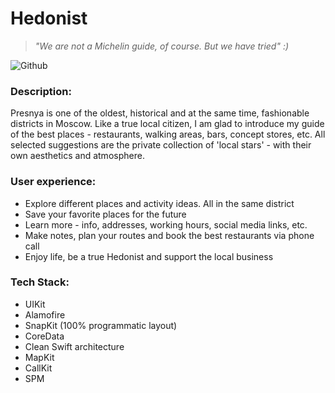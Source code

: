 # Hedonist

> *"We are not a Michelin guide, of course. But we have tried" :)*

![Github](https://user-images.githubusercontent.com/68333583/220979686-45b94384-2252-460d-b53c-66b3c459a8ab.png)

### Description:
Presnya is one of the oldest, historical and at the same time, fashionable districts in Moscow. Like a true local citizen, I am glad to introduce my guide of the best places - restaurants, walking areas, bars, concept stores, etc. All selected suggestions are the private collection of 'local stars' - with their own aesthetics and atmosphere. 

### User experience:
- Explore different places and activity ideas. All in the same district
- Save your favorite places for the future
- Learn more - info, addresses, working hours, social media links, etc.
- Make notes, plan your routes and book the best restaurants via phone call
- Enjoy life, be a true Hedonist and support the local business

### Tech Stack:
- UIKit
- Alamofire
- SnapKit (100% programmatic layout)
- CoreData
- Clean Swift architecture
- MapKit
- CallKit
- SPM

